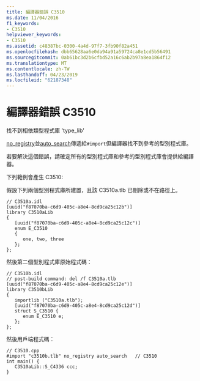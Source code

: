 ```yaml
---
title: 編譯器錯誤 C3510
ms.date: 11/04/2016
f1_keywords:
- C3510
helpviewer_keywords:
- C3510
ms.assetid: c48387bc-0300-4a4d-97f7-3fb90f82a451
ms.openlocfilehash: dbb65628aa6e0da94a91a59724ca8e1cd5b56491
ms.sourcegitcommit: 0ab61bc3d2b6cfbd52a16c6ab2b97a8ea1864f12
ms.translationtype: MT
ms.contentlocale: zh-TW
ms.lasthandoff: 04/23/2019
ms.locfileid: "62187348"
---
```

# <a name="compiler-error-c3510"></a>編譯器錯誤 C3510

找不到相依類型程式庫 'type_lib'

[no_registry](../../preprocessor/no-registry.md)並[auto_search](../../preprocessor/auto-search.md)傳遞給`#import`但編譯器找不到參考的型別程式庫。

若要解決這個錯誤，請確定所有的型別程式庫和參考的型別程式庫會提供給編譯器。

下列範例會產生 C3510:

假設下列兩個型別程式庫所建置，且該 C3510a.tlb 已刪除或不在路徑上。

```
// C3510a.idl
[uuid("f87070ba-c6d9-405c-a8e4-8cd9ca25c12b")]
library C3510aLib
{
   [uuid("f87070ba-c6d9-405c-a8e4-8cd9ca25c12c")]
   enum E_C3510
   {
      one, two, three
   };
};
```

然後第二個型別程式庫原始程式碼：

```
// C3510b.idl
// post-build command: del /f C3510a.tlb
[uuid("f87070ba-c6d9-405c-a8e4-8cd9ca25c12e")]
library C3510bLib
{
   importlib ("C3510a.tlb");
   [uuid("f87070ba-c6d9-405c-a8e4-8cd9ca25c12d")]
   struct S_C3510 {
      enum E_C3510 e;
   };
};
```

然後用戶端程式碼：

```
// C3510.cpp
#import "c3510b.tlb" no_registry auto_search   // C3510
int main() {
   C3510aLib::S_C4336 ccc;
}
```